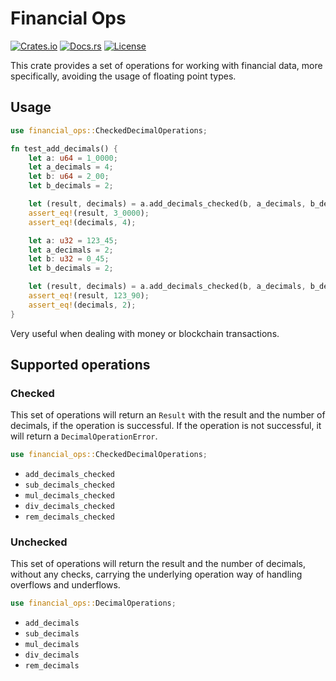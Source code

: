 # Financial Ops

[![Crates.io](https://img.shields.io/crates/v/abklabs-financial-operations)](https://crates.io/crates/abklabs-financial-operations)
[![Docs.rs](https://docs.rs/abklabs-financial-operations/badge.svg)](https://docs.rs/abklabs-financial-operations)
[![License](https://img.shields.io/crates/l/abklabs-financial-operations)]()

This crate provides a set of operations for working with financial data, more specifically, avoiding
the usage of floating point types.

## Usage

```rust
use financial_ops::CheckedDecimalOperations;

fn test_add_decimals() {
    let a: u64 = 1_0000;
    let a_decimals = 4;
    let b: u64 = 2_00;
    let b_decimals = 2;

    let (result, decimals) = a.add_decimals_checked(b, a_decimals, b_decimals)?;
    assert_eq!(result, 3_0000);
    assert_eq!(decimals, 4);

    let a: u32 = 123_45;
    let a_decimals = 2;
    let b: u32 = 0_45;
    let b_decimals = 2;

    let (result, decimals) = a.add_decimals_checked(b, a_decimals, b_decimals)?;
    assert_eq!(result, 123_90);
    assert_eq!(decimals, 2);
}
```

Very useful when dealing with money or blockchain transactions.

## Supported operations

### Checked

This set of operations will return an `Result` with the result and the number of decimals,
if the operation is successful. If the operation is not successful, it will return a `DecimalOperationError`.

```rust
use financial_ops::CheckedDecimalOperations;
```

- `add_decimals_checked`
- `sub_decimals_checked`
- `mul_decimals_checked`
- `div_decimals_checked`
- `rem_decimals_checked`

### Unchecked

This set of operations will return the result and the number of decimals, without any checks,
carrying the underlying operation way of handling overflows and underflows.

```rust
use financial_ops::DecimalOperations;
```

- `add_decimals`
- `sub_decimals`
- `mul_decimals`
- `div_decimals`
- `rem_decimals`
